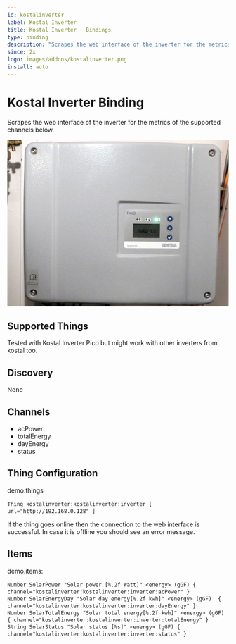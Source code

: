 ```yaml
---
id: kostalinverter
label: Kostal Inverter
title: Kostal Inverter - Bindings
type: binding
description: "Scrapes the web interface of the inverter for the metrics of the supported channels below."
since: 2x
logo: images/addons/kostalinverter.png
install: auto
---
```


<!-- Attention authors: Do not edit directly. Please add your changes to the appropriate source repository -->

<!-- {% include base.html %} -->

# Kostal Inverter Binding

Scrapes the web interface of the inverter for the metrics of the supported channels below.

![Kostal Pico](doc/kostalpico.jpg)

## Supported Things

Tested with Kostal Inverter Pico but might work with other inverters from kostal too.

## Discovery

None

## Channels

-   acPower
-   totalEnergy
-   dayEnergy
-   status

## Thing Configuration

demo.things

```
Thing kostalinverter:kostalinverter:inverter [ url="http://192.168.0.128" ]
```

If the thing goes online then the connection to the web interface is successful.
In case it is offline you should see an error message.

## Items

demo.items:

```
Number SolarPower "Solar power [%.2f Watt]" <energy> (gGF) { channel="kostalinverter:kostalinverter:inverter:acPower" }
Number SolarEnergyDay "Solar day energy[%.2f kwh]" <energy> (gGF)  { channel="kostalinverter:kostalinverter:inverter:dayEnergy" }
Number SolarTotalEnergy "Solar total energy[%.2f kwh]" <energy> (gGF) { channel="kostalinverter:kostalinverter:inverter:totalEnergy" }
String SolarStatus "Solar status [%s]" <energy> (gGF) { channel="kostalinverter:kostalinverter:inverter:status" }
```
